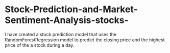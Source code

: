 # Stock-Prediction-and-Market-Sentiment-Analysis-stocks-
I have created a stock prediction model that uses the RandomForestRegression model to predict the closing price and the highest price of the a stock during a day.
